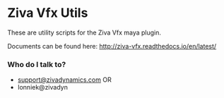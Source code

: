 # Ziva Vfx Utils #

These are utility scripts for the Ziva Vfx maya plugin.


Documents can be found here:
http://ziva-vfx.readthedocs.io/en/latest/


### Who do I talk to? ###

* support@zivadynamics.com OR
* lonniek@zivadyn